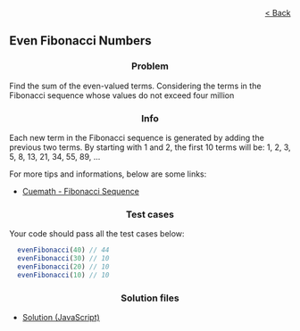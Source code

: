 [<p align="right">< Back</p>](../home.md)

<h2>Even Fibonacci Numbers</h2>

<h3 align="center">Problem</h3>

<p>Find the sum of the even-valued terms. Considering the terms in the Fibonacci sequence whose values do not exceed four million</p>

<h3 align="center">Info</h3>

<p>Each new term in the Fibonacci sequence is generated by adding the previous two terms. By starting with 1 and 2, the first 10 terms will be: 1, 2, 3, 5, 8, 13, 21, 34, 55, 89, ...</p>

<p>For more tips and informations, below are some links:</p>

- [Cuemath - Fibonacci Sequence](https://www.cuemath.com/numbers/fibonacci-sequence/)

<h3 align="center">Test cases</h3>

<p>Your code should pass all the test cases below:</p>

```js
  evenFibonacci(40) // 44
  evenFibonacci(30) // 10
  evenFibonacci(20) // 10
  evenFibonacci(10) // 10
```

<h3 align="center">Solution files</h3>

- [Solution (JavaScript)](./solution.js)